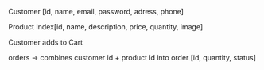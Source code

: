 Customer [id, name, email, password, adress, phone]

Product Index[id, name, description, price, quantity, image]

Customer adds to Cart

orders -> combines customer id + product id into order [id, quantity, status]